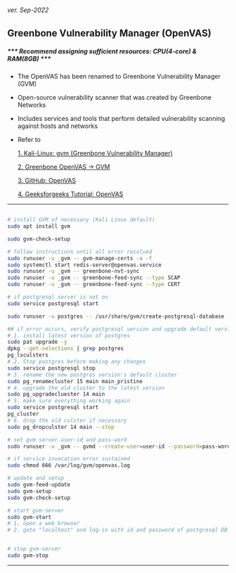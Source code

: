 <h6>ver. Sep-2022</h6>
<h2> Greenbone Vulnerability Manager (OpenVAS)</h2>

<h5><em> *** Recommend assigning sufficient resources: CPU(4-core) & RAM(8GB) ***</em></h5>

-   The OpenVAS has been renamed to Greenbone Vulnerability Manager (GVM)
-   Open-source vulnerability scanner that was created by Greenbone Networks
-   Includes services and tools that perform detailed vulnerability scanning against hosts and networks
-   Refer to

    [1. Kali-Linux: gvm (Greenbone Vulnerability Manager)](https://www.kali.org/tools/gvm)

    [2. Greenbone OpenVAS -> GVM](https://greenbone.github.io/docs/latest/background.html#history-of-the-openvas-project)

    [3. GitHub: OpenVAS](https://github.com/greenbone/openvas-scanner)

    [4. Geeksforgeeks Tutorial: OpenVAS](https://www.geeksforgeeks.org/installing-openvas-on-kali-linux/)

---

```sh

# install GVM of necessary (Kali Linux default)
sudo apt install gvm

sudo gvm-check-setup

# follow instructions until all error resolved
sudo runuser -u _gvm -- gvm-manage-certs -a -f
sudo systemctl start redis-server@openvas.service
sudo runuser -u _gvm -- greenbone-nvt-sync
sudo runuser -u _gvm -- greenbone-feed-sync --type SCAP
sudo runuser -u _gvm -- greenbone-feed-sync --type CERT

# if postgresql server is not on
sudo service postgresql start

sudo runuser -u postgres -- /usr/share/gvm/create-postgresql-database

## if error occurs, verify postgresql version and upgrade default version
# 1. install latest version of postgres
sudo pat upgrade -y
dpkg --get-selections | grep postgres
pg_lsculsters
# 2. Stop postgres before making any changes
sudo service postgresql stop
# 3. rename the new postgres version's default cluster
sudo pg_renamecluster 15 main main_pristine
# 4. upgrade the old cluster to the latest version
sudo pg_upgradecluester 14 main
# 5. make sure everything working again
sudo service postgresql start
pg_cluster
# 6. drop the old culster if necessary
sudo pg_dropculster 14 main --stop

# set gvm server user-id and pass-word
sudo runuser -u _gvm -- gvmd --create-user=user-id --password=pass-word

# if service invocation error sustained
sudo chmod 666 /var/log/gvm/openvas.log

# update and setup
sudo gvm-feed-update
sudo gvm-setup
sudo gvm-check-setup

# start gvm-server
sudo gvm-start
# 1. open a web browser
# 2. goto "localhost" and log-in with id and password of postgresql DB


# stop gvm-server
sudo gvm-stop


```

---
